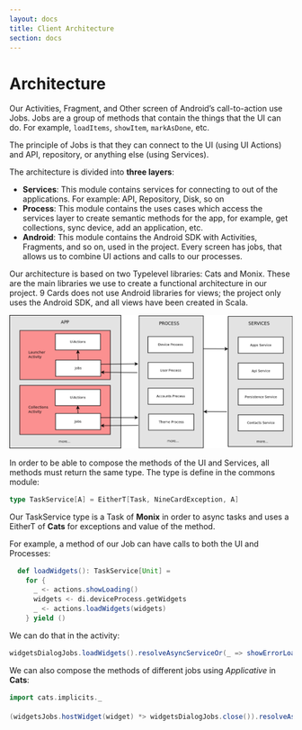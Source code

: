 ```yaml
---
layout: docs
title: Client Architecture
section: docs
---
```


# Architecture

Our Activities, Fragment, and Other screen of Android’s call-to-action use Jobs. Jobs are a group of methods that contain the things that the UI can do. For example, `loadItems`, `showItem`, `markAsDone`, etc. 

The principle of Jobs is that they can connect to the UI (using UI Actions) and API, repository, or anything else (using Services).

The architecture is divided into **three layers**:

- **Services**: This module contains services for connecting to out of the applications. For example: API, Repository, Disk, so on
- **Process**: This module contains the uses cases which access the services layer to create semantic methods for the app, for example, get collections, sync device, add an application, etc.
- **Android**: This module contains the Android SDK with Activities, Fragments, and so on, used in the project. Every screen has jobs, that allows us to combine UI actions and calls to our processes.

Our architecture is based on two Typelevel libraries: Cats and Monix. These are the main libraries we use to create a functional architecture in our project. 9 Cards does not use Android libraries for views; the project only uses the Android SDK, and all views have been created in Scala.

![architecture](/img/9cards_architecture.png)

In order to be able to compose the methods of the UI and Services, all methods must return the same type. The type is define in the commons module:

```scala
type TaskService[A] = EitherT[Task, NineCardException, A]
```

Our TaskService type is a Task of **Monix** in order to async tasks and uses a EitherT of **Cats** for exceptions and value of the method.

For example, a method of our Job can have calls to both the UI and Processes:
 
```scala
  def loadWidgets(): TaskService[Unit] =
    for {
      _ <- actions.showLoading()
      widgets <- di.deviceProcess.getWidgets
      _ <- actions.loadWidgets(widgets)
    } yield ()
```

We can do that in the activity:

```scala
widgetsDialogJobs.loadWidgets().resolveAsyncServiceOr(_ => showErrorLoadingWidgetsInScreen())
```
   
We can also compose the methods of different jobs using _Applicative_ in **Cats**: 
 
```scala
import cats.implicits._

(widgetsJobs.hostWidget(widget) *> widgetsDialogJobs.close()).resolveAsync()
``` 